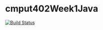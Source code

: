 # cmput402Week1Java
[![Build Status](https://travis-ci.org/pennyfea/cmput402Week1Java.svg?branch=master)](https://travis-ci.org/pennyfea/cmput402Week1Java)
